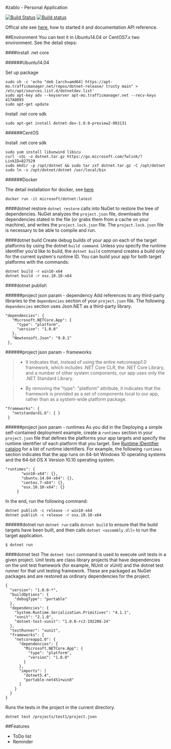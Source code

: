 #zablo - Personal Application

[![Build Status](https://travis-ci.org/itabas016/zablo.svg?branch=master)](https://travis-ci.org/itabas016/zablo) [![Build status](https://ci.appveyor.com/api/projects/status/n4b49c54ntq4jo02?svg=true)](https://ci.appveyor.com/project/itabas016/zablo)

Offical site see [here](https://dotnet.github.io/), how to started it and documentation API reference.

##Environment
You can test it in Ubuntu14.04 or CentOS7.x two environment. See the detail steps:

####install .net core

######Ubuntu14.04

Set up package
```
sudo sh -c 'echo "deb [arch=amd64] https://apt-mo.trafficmanager.net/repos/dotnet-release/ trusty main" > /etc/apt/sources.list.d/dotnetdev.list'
sudo apt-key adv --keyserver apt-mo.trafficmanager.net --recv-keys 417A0893
sudo apt-get update
```
Install .net core sdk
```
sudo apt-get install dotnet-dev-1.0.0-preview2-003131
```

######CentOS

Install .net core sdk
```
sudo yum install libunwind libicu
curl -sSL -o dotnet.tar.gz https://go.microsoft.com/fwlink/?LinkID=827529
sudo mkdir -p /opt/dotnet && sudo tar zxf dotnet.tar.gz -C /opt/dotnet
sudo ln -s /opt/dotnet/dotnet /usr/local/bin
```

######Docker

The detail installation for docker, see [here](https://github.com/itabas016/TutorialsPoint/tree/master/docker)
```
docker run -it microsoft/dotnet:latest
```

####dotnet restore
`dotnet restore` calls into NuGet to restore the tree of dependencies. 
NuGet analyzes the `project.json` file, downloads the dependencies stated in the file (or grabs them from a cache on your machine), and writes the `project.lock.json` file. The `project.lock.json` file is necessary to be able to compile and run.

####dotnet build
Create debug builds of your app on each of the target platforms by using the dotnet `build command`. 
Unless you specify the runtime identifier you'd like to build, the `dotnet build` command creates a build only for the current system's runtime ID. You can build your app for both target platforms with the commands:
```
dotnet build -r win10-x64
dotnet build -r osx.10.10-x64
```

####dotnet publish

######project json param - dependency
Add references to any third-party libraries to the `dependencies` section of your `project.json` file. The following `dependencies` section uses Json.NET as a third-party library.
```
"dependencies": {
   "Microsoft.NETCore.App": {
     "type": "platform",
     "version": "1.0.0"
   },
   "Newtonsoft.Json": "9.0.1"
 },
```

######project json param - frameworks

> * It indicates that, instead of using the entire netcoreapp1.0 framework, which includes .NET Core CLR, the .NET Core Library, and a number of other system components, our app uses only the .NET Standard Library.

> * By removing the "type": "platform" attribute, it indicates that the framework is provided as a set of components local to our app, rather than as a system-wide platform package.
```
"frameworks": {
   "netstandard1.6": { }
 }
```

######project json param - runtimes
As you did in the Deploying a simple self-contained deployment example, create a `runtimes` section in your `project.json` file that defines the platforms your app targets and specify the runtime identifier of each platform that you target. 
See [Runtime IDentifier catalog](https://docs.microsoft.com/en-us/dotnet/articles/core/rid-catalog) for a list of runtime identifiers. For example, the following `runtimes` section indicates that the app runs on 64-bit Windows 10 operating systems and the 64-bit OS X Version 10.10 operating system.
```
"runtimes": {
       "win10-x64": {},
       "ubuntu.14.04-x64": {},
       "centos.7-x64": {},
       "osx.10.10-x64": {}
     }
```

In the end, run the following command:
```
dotnet publish -c release -r win10-x64
dotnet publish -c release -r osx.10.10-x64
```

######dotnet run
`dotnet run` calls `dotnet build` to ensure that the build targets have been built, and then calls `dotnet <assembly.dll>` to run the target application.
```
$ dotnet run
```

####dotnet test
The `dotnet test` command is used to execute unit tests in a given project. Unit tests are class library projects that have dependencies on the unit test framework (for example, NUnit or xUnit) and the dotnet test runner for that unit testing framework. These are packaged as NuGet packages and are restored as ordinary dependencies for the project.

```
{
  "version": "1.0.0-*",
  "buildOptions": {
    "debugType": "portable"
  },
  "dependencies": {
    "System.Runtime.Serialization.Primitives": "4.1.1",
    "xunit": "2.1.0",
    "dotnet-test-xunit": "1.0.0-rc2-192208-24"
  },
  "testRunner": "xunit",
  "frameworks": {
    "netcoreapp1.0": {
      "dependencies": {
        "Microsoft.NETCore.App": {
          "type": "platform",
          "version": "1.0.0"
        }
      },
      "imports": [
        "dotnet5.4",
        "portable-net451+win8"
      ]
    }
  }
}
```
Runs the tests in the project in the current directory.
```
dotnet test /projects/test1/project.json
```

##Features
* ToDo list
* Reminder